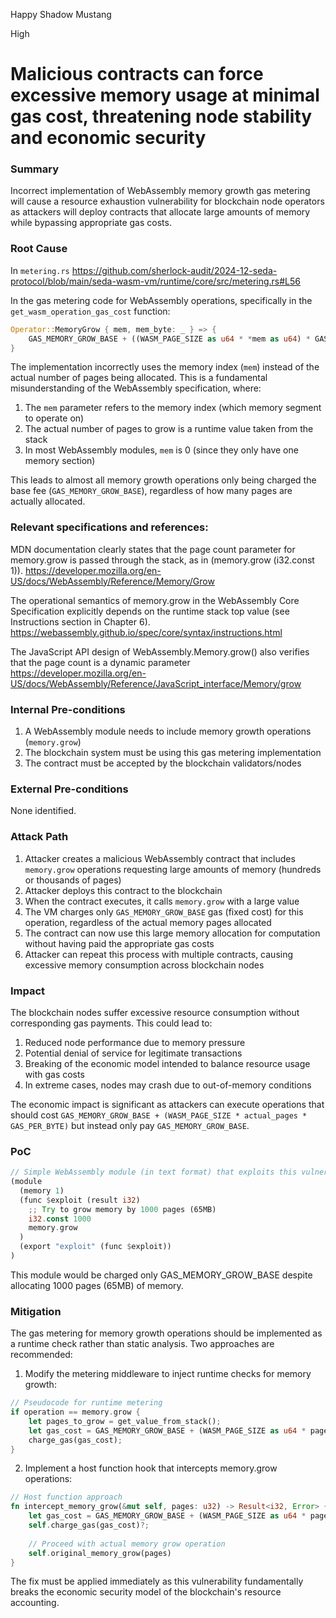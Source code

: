 Happy Shadow Mustang

High

# Malicious contracts can force excessive memory usage at minimal gas cost, threatening node stability and economic security

### Summary

Incorrect implementation of WebAssembly memory growth gas metering will cause a resource exhaustion vulnerability for blockchain node operators as attackers will deploy contracts that allocate large amounts of memory while bypassing appropriate gas costs.

### Root Cause

In `metering.rs`  https://github.com/sherlock-audit/2024-12-seda-protocol/blob/main/seda-wasm-vm/runtime/core/src/metering.rs#L56

In the gas metering code for WebAssembly operations, specifically in the `get_wasm_operation_gas_cost` function:

```rust
Operator::MemoryGrow { mem, mem_byte: _ } => {
    GAS_MEMORY_GROW_BASE + ((WASM_PAGE_SIZE as u64 * *mem as u64) * GAS_PER_BYTE)
}
```

The implementation incorrectly uses the memory index (`mem`) instead of the actual number of pages being allocated. This is a fundamental misunderstanding of the WebAssembly specification, where:

1. The `mem` parameter refers to the memory index (which memory segment to operate on)
2. The actual number of pages to grow is a runtime value taken from the stack
3. In most WebAssembly modules, `mem` is 0 (since they only have one memory section)

This leads to almost all memory growth operations only being charged the base fee (`GAS_MEMORY_GROW_BASE`), regardless of how many pages are actually allocated.

### Relevant specifications and references:

MDN documentation clearly states that the page count parameter for memory.grow is passed through the stack, as in (memory.grow (i32.const 1)). https://developer.mozilla.org/en-US/docs/WebAssembly/Reference/Memory/Grow

The operational semantics of memory.grow in the WebAssembly Core Specification explicitly depends on the runtime stack top value (see Instructions section in Chapter 6).  https://webassembly.github.io/spec/core/syntax/instructions.html

The JavaScript API design of WebAssembly.Memory.grow() also verifies that the page count is a dynamic parameter
https://developer.mozilla.org/en-US/docs/WebAssembly/Reference/JavaScript_interface/Memory/grow

### Internal Pre-conditions

1. A WebAssembly module needs to include memory growth operations (`memory.grow`)
2. The blockchain system must be using this gas metering implementation
3. The contract must be accepted by the blockchain validators/nodes

### External Pre-conditions

None identified.

### Attack Path

1. Attacker creates a malicious WebAssembly contract that includes `memory.grow` operations requesting large amounts of memory (hundreds or thousands of pages)
2. Attacker deploys this contract to the blockchain
3. When the contract executes, it calls `memory.grow` with a large value
4. The VM charges only `GAS_MEMORY_GROW_BASE` gas (fixed cost) for this operation, regardless of the actual memory pages allocated
5. The contract can now use this large memory allocation for computation without having paid the appropriate gas costs
6. Attacker can repeat this process with multiple contracts, causing excessive memory consumption across blockchain nodes

### Impact

The blockchain nodes suffer excessive resource consumption without corresponding gas payments. This could lead to:

1. Reduced node performance due to memory pressure
2. Potential denial of service for legitimate transactions
3. Breaking of the economic model intended to balance resource usage with gas costs
4. In extreme cases, nodes may crash due to out-of-memory conditions

The economic impact is significant as attackers can execute operations that should cost `GAS_MEMORY_GROW_BASE + (WASM_PAGE_SIZE * actual_pages * GAS_PER_BYTE)` but instead only pay `GAS_MEMORY_GROW_BASE`.

### PoC

```rust
// Simple WebAssembly module (in text format) that exploits this vulnerability:
(module
  (memory 1)
  (func $exploit (result i32)
    ;; Try to grow memory by 1000 pages (65MB)
    i32.const 1000
    memory.grow
  )
  (export "exploit" (func $exploit))
)
```
This module would be charged only GAS_MEMORY_GROW_BASE despite allocating 1000 pages (65MB) of memory.

### Mitigation

The gas metering for memory growth operations should be implemented as a runtime check rather than static analysis. Two approaches are recommended:

1. Modify the metering middleware to inject runtime checks for memory growth:

```rust
// Pseudocode for runtime metering
if operation == memory.grow {
    let pages_to_grow = get_value_from_stack();
    let gas_cost = GAS_MEMORY_GROW_BASE + (WASM_PAGE_SIZE as u64 * pages_to_grow * GAS_PER_BYTE);
    charge_gas(gas_cost);
}
```

2. Implement a host function hook that intercepts memory.grow operations:

```rust
// Host function approach
fn intercept_memory_grow(&mut self, pages: u32) -> Result<i32, Error> {
    let gas_cost = GAS_MEMORY_GROW_BASE + (WASM_PAGE_SIZE as u64 * pages as u64 * GAS_PER_BYTE);
    self.charge_gas(gas_cost)?;
    
    // Proceed with actual memory grow operation
    self.original_memory_grow(pages)
}
```

The fix must be applied immediately as this vulnerability fundamentally breaks the economic security model of the blockchain's resource accounting.